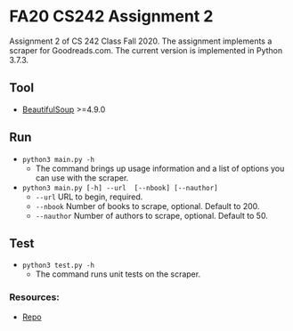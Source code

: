 # FA20 CS242 Assignment 2

Assignment 2 of CS 242 Class Fall 2020. The assignment implements a scraper for Goodreads.com. The current version is implemented in Python 3.7.3.

## Tool
* [BeautifulSoup](https://www.crummy.com/software/BeautifulSoup/bs4/doc/)  >=4.9.0

## Run
* `python3 main.py -h`
  * The command brings up usage information and a list of options you can use with the scraper.
* `python3 main.py [-h] --url  [--nbook] [--nauthor]`
  * `--url`       URL to begin, required.
  * `--nbook`     Number of books to scrape, optional. Default to 200.
  * `--nauthor`   Number of authors to scrape, optional. Default to 50.

## Test 
* `python3 test.py -h`
  * The command runs unit tests on the scraper.

### Resources:
- [Repo](https://gitlab.engr.illinois.edu/minerl2/fa20-cs242-assignment2)
